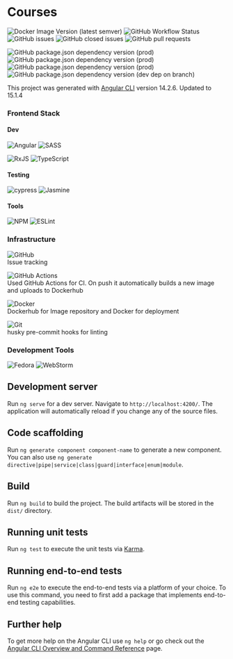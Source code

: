 # Courses

![Docker Image Version (latest semver)](https://img.shields.io/docker/v/isanjay112/courses-ui?color=blue&sort=semver&style=flat-square)
![GitHub Workflow Status](https://img.shields.io/github/actions/workflow/status/IdpugantiSanjay/courses-ui/main.yml?style=flat-square)
![GitHub issues](https://img.shields.io/github/issues-raw/IdpugantiSanjay/courses-ui?style=flat-square)
![GitHub closed issues](https://img.shields.io/github/issues-closed-raw/IdpugantiSanjay/courses-ui?style=flat-square) 
![GitHub pull requests](https://img.shields.io/github/issues-pr/IdpugantiSanjay/courses-ui?style=flat-square)

![GitHub package.json dependency version (prod)](https://img.shields.io/github/package-json/dependency-version/IdpugantiSanjay/courses-ui/@angular/core?style=flat-square)
![GitHub package.json dependency version (prod)](https://img.shields.io/github/package-json/dependency-version/IdpugantiSanjay/courses-ui/@angular/common?style=flat-square)
![GitHub package.json dependency version (prod)](https://img.shields.io/github/package-json/dependency-version/IdpugantiSanjay/courses-ui/rxjs?style=flat-square)
![GitHub package.json dependency version (dev dep on branch)](https://img.shields.io/github/package-json/dependency-version/IdpugantiSanjay/courses-ui/dev/typescript?style=flat-square)

This project was generated with [Angular CLI](https://github.com/angular/angular-cli) version 14.2.6. Updated to 15.1.4

### Frontend Stack


#### Dev
![Angular](https://img.shields.io/badge/angular-%23DD0031.svg?style=for-the-badge&logo=angular&logoColor=white) ![SASS](https://img.shields.io/badge/SASS-hotpink.svg?style=for-the-badge&logo=SASS&logoColor=white)

![RxJS](https://img.shields.io/badge/rxjs-%23B7178C.svg?style=for-the-badge&logo=reactivex&logoColor=white) ![TypeScript](https://img.shields.io/badge/typescript-%23007ACC.svg?style=for-the-badge&logo=typescript&logoColor=white)
#### Testing

![cypress](https://img.shields.io/badge/-cypress-%23E5E5E5?style=for-the-badge&logo=cypress&logoColor=058a5e) ![Jasmine](https://img.shields.io/badge/jasmine-%238A4182.svg?style=for-the-badge&logo=jasmine&logoColor=white) 

#### Tools

![NPM](https://img.shields.io/badge/NPM-%23CB3837.svg?style=for-the-badge&logo=npm&logoColor=white) ![ESLint](https://img.shields.io/badge/ESLint-4B3263?style=for-the-badge&logo=eslint&logoColor=white)

### Infrastructure

![GitHub](https://img.shields.io/badge/github-%23121011.svg?style=for-the-badge&logo=github&logoColor=white) \
Issue tracking

![GitHub Actions](https://img.shields.io/badge/github%20actions-%232671E5.svg?style=for-the-badge&logo=githubactions&logoColor=white) \
Used GitHub Actions for CI. On push it automatically builds a new image and uploads to Dockerhub

![Docker](https://img.shields.io/badge/docker-%230db7ed.svg?style=for-the-badge&logo=docker&logoColor=white) \
Dockerhub for Image repository and Docker for deployment

![Git](https://img.shields.io/badge/git-%23F05033.svg?style=for-the-badge&logo=git&logoColor=white) \
husky pre-commit hooks for linting

### Development Tools

![Fedora](https://img.shields.io/badge/Fedora-294172?style=for-the-badge&logo=fedora&logoColor=white) ![WebStorm](https://img.shields.io/badge/webstorm-143?style=for-the-badge&logo=webstorm&logoColor=white&color=black)



## Development server

Run `ng serve` for a dev server. Navigate to `http://localhost:4200/`. The application will automatically reload if you change any of the source files.

## Code scaffolding

Run `ng generate component component-name` to generate a new component. You can also use `ng generate directive|pipe|service|class|guard|interface|enum|module`.

## Build

Run `ng build` to build the project. The build artifacts will be stored in the `dist/` directory.

## Running unit tests

Run `ng test` to execute the unit tests via [Karma](https://karma-runner.github.io).

## Running end-to-end tests

Run `ng e2e` to execute the end-to-end tests via a platform of your choice. To use this command, you need to first add a package that implements end-to-end testing capabilities.

## Further help

To get more help on the Angular CLI use `ng help` or go check out the [Angular CLI Overview and Command Reference](https://angular.io/cli) page.
